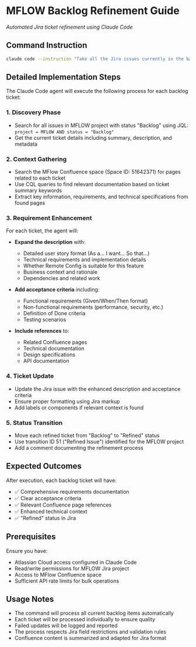 # MFLOW Backlog Refinement Guide

*Automated Jira ticket refinement using Claude Code*

## Command Instruction

```bash
claude code --instruction "Take all the Jira issues currently in the backlog of the MFLOW project, expand their requirements by gathering relevant data from Confluence MFlow space, add comprehensive context and acceptance criteria to each ticket, and once updated set each ticket to 'Refined' status. For each backlog issue: 1) Search the MFlow Confluence space for related documentation and context 2) Enhance the ticket description with detailed requirements, user stories, and technical context 3) Add comprehensive acceptance criteria 4) Include references to relevant Confluence pages 5) Transition the ticket to 'Refined' status using transition ID 51"
```

## Detailed Implementation Steps

The Claude Code agent will execute the following process for each backlog ticket:

### 1. **Discovery Phase**
- Search for all issues in MFLOW project with status "Backlog" using JQL: `project = MFLOW AND status = "Backlog"`
- Get the current ticket details including summary, description, and metadata

### 2. **Context Gathering**
- Search the MFlow Confluence space (Space ID: 51642371) for pages related to each ticket
- Use CQL queries to find relevant documentation based on ticket summary keywords
- Extract key information, requirements, and technical specifications from found pages

### 3. **Requirement Enhancement**
For each ticket, the agent will:
- **Expand the description** with:
  - Detailed user story format (As a... I want... So that...)
  - Technical requirements and implementation details
  - Whether Remote Config is suitable for this feature
  - Business context and rationale
  - Dependencies and related work
  
- **Add acceptance criteria** including:
  - Functional requirements (Given/When/Then format)
  - Non-functional requirements (performance, security, etc.)
  - Definition of Done criteria
  - Testing scenarios

- **Include references** to:
  - Related Confluence pages
  - Technical documentation
  - Design specifications
  - API documentation

### 4. **Ticket Update**
- Update the Jira issue with the enhanced description and acceptance criteria
- Ensure proper formatting using Jira markup
- Add labels or components if relevant context is found

### 5. **Status Transition**
- Move each refined ticket from "Backlog" to "Refined" status
- Use transition ID 51 ("Refined Issue") identified for the MFLOW project
- Add a comment documenting the refinement process

## Expected Outcomes

After execution, each backlog ticket will have:
- ✅ Comprehensive requirements documentation
- ✅ Clear acceptance criteria
- ✅ Relevant Confluence page references
- ✅ Enhanced technical context
- ✅ "Refined" status in Jira

## Prerequisites

Ensure you have:
- Atlassian Cloud access configured in Claude Code
- Read/write permissions for MFLOW Jira project
- Access to MFlow Confluence space
- Sufficient API rate limits for bulk operations

## Usage Notes

- The command will process all current backlog items automatically
- Each ticket will be processed individually to ensure quality
- Failed updates will be logged and reported
- The process respects Jira field restrictions and validation rules
- Confluence content is summarized and adapted for Jira format

